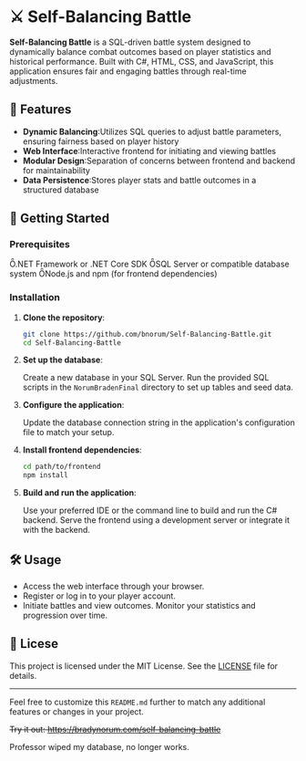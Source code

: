 # ⚔️ Self-Balancing Battle

**Self-Balancing Battle** is a SQL-driven battle system designed to dynamically balance combat outcomes based on player statistics and historical performance. Built with C#, HTML, CSS, and JavaScript, this application ensures fair and engaging battles through real-time adjustments.

## 🧩 Features

- **Dynamic Balancing**:Utilizes SQL queries to adjust battle parameters, ensuring fairness based on player history
- **Web Interface**:Interactive frontend for initiating and viewing battles
- **Modular Design**:Separation of concerns between frontend and backend for maintainability
- **Data Persistence**:Stores player stats and battle outcomes in a structured database

## 🚀 Getting Started

### Prerequisites

 .NET Framework or .NET Core SDK
 SQL Server or compatible database system
 Node.js and npm (for frontend dependencies)

### Installation

1. **Clone the repository**:

   ```bash
   git clone https://github.com/bnorum/Self-Balancing-Battle.git
   cd Self-Balancing-Battle
   ```

2. **Set up the database**:

    Create a new database in your SQL Server.
    Run the provided SQL scripts in the `NorumBradenFinal` directory to set up tables and seed data.

3. **Configure the application**:

    Update the database connection string in the application's configuration file to match your setup.

4. **Install frontend dependencies**:

   ```bash
   cd path/to/frontend
   npm install
   ```

5. **Build and run the application**:

    Use your preferred IDE or the command line to build and run the C# backend.
    Serve the frontend using a development server or integrate it with the backend.

## 🛠️ Usage
- Access the web interface through your browser.
- Register or log in to your player account.
- Initiate battles and view outcomes. Monitor your statistics and progression over time.


## 📄 Licese

This project is licensed under the MIT License. See the [LICENSE](LICENSE) file for details.

---

Feel free to customize this `README.md` further to match any additional features or changes in your project. 


~~Try it out: https://bradynorum.com/self-balancing-battle~~

Professor wiped my database, no longer works.
